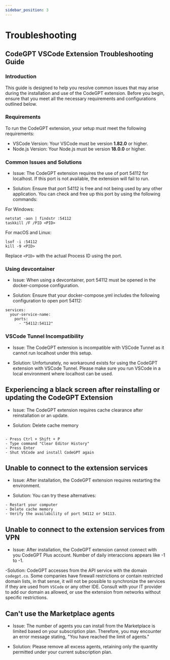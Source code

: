```yaml
---
sidebar_position: 3
---
```


# Troubleshooting

## CodeGPT VSCode Extension Troubleshooting Guide

### Introduction

This guide is designed to help you resolve common issues that may arise during the installation and use of the CodeGPT extension. Before you begin, ensure that you meet all the necessary requirements and configurations outlined below.

### Requirements

To run the CodeGPT extension, your setup must meet the following requirements:

- VSCode Version: Your VSCode must be version **1.82.0** or higher.
- Node.js Version: Your Node.js must be version **18.0.0** or higher.

### Common Issues and Solutions

- Issue:
The CodeGPT extension requires the use of port 54112 for localhost. If this port is not available, the extension will fail to run.

- Solution:
Ensure that port 54112 is free and not being used by any other application. You can check and free up this port by using the following commands:

For Windows:

```
netstat -aon | findstr :54112
taskkill /F /PID <PID>
```

For macOS and Linux:

```
lsof -i :54112
kill -9 <PID>
```
Replace `<PID>` with the actual Process ID using the port.


### Using devcontainer

- Issue:
When using a devcontainer, port 54112 must be opened in the docker-compose configuration.

- Solution:
Ensure that your docker-compose.yml includes the following configuration to open port 54112:

```
services:
  your-service-name:
    ports:
      - "54112:54112"
```

### VSCode Tunnel Incompatibility

- Issue:
The CodeGPT extension is incompatible with VSCode Tunnel as it cannot run localhost under this setup.

- Solution:
Unfortunately, no workaround exists for using the CodeGPT extension with VSCode Tunnel. Please make sure you run VSCode in a local environment where localhost can be used.

## Experiencing a black screen after reinstalling or updating the CodeGPT Extension
- Issue:
The CodeGPT extension requires cache clearance after reinstallation or an update.

- Solution: Delete cache memory
```

- Press Ctrl + Shift + P
- Type command "Clear Editor History"
- Press Enter
- Shut VSCode and install CodeGPT again
```

## Unable to connect to the extension services
- Issue:
After installation, the CodeGPT extension requires restarting the environment.

- Solution:
You can try these alternatives:
```
- Restart your computer
- Delete cache memory 
- Verify the availability of port 54112 or 54113.
```

## Unable to connect to the extension services from VPN 
- Issue:
After installation, the CodeGPT extension cannot connect with you CodeGPT Plus account. Number of daily interaccions appears like -1 to -1.

-Solution:
CodeGPT accesses from the API service with the domain `codegpt.co`. Some companies have firewall restrictions or contain restricted domain lists, in that sense, it will not be possible to synchronize the services if they are used from `VSCode` or any other IDE. 
Consult with your IT provider to add our domain as allowed, or use the extension from networks without specific restrictions.

## Can't use the Marketplace agents
- Issue:
The number of agents you can install from the Marketplace is limited based on your subscription plan. Therefore, you may encounter an error message stating, "You have reached the limit of agents."

- Solution:
Please remove all excess agents, retaining only the quantity permitted under your current subscription plan.


